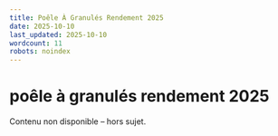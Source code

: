 ```yaml
---
title: Poêle À Granulés Rendement 2025
date: 2025-10-10
last_updated: 2025-10-10
wordcount: 11
robots: noindex
---
```


# poêle à granulés rendement 2025

Contenu non disponible – hors sujet.